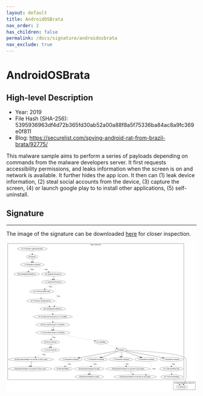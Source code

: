 ```yaml
---
layout: default
title: AndroidOSBrata
nav_order: 2
has_children: false
permalink: /docs/signature/androidosbrata
nav_exclude: true
---
```


# AndroidOSBrata

## High-level Description

* Year: 2019
* File Hash (SHA-256): 5395936963df4d72b365fd30ab52a00a88f8a5f75336ba84ac8a9fc369e0f811
* Blog: https://securelist.com/spying-android-rat-from-brazil-brata/92775/

This malware sample aims to perform a series of payloads depending on commands from the malware developers server. It first requests accessibility permissions, and leaks information when the screen is on and network is available. It further hides the app icon. It then can (1) leak device information, (2) steal social accounts from the device, (3) capture the screen, (4) or launch google play to to install other applications, (5) self-uninstall.

## Signature
---

The image of the signature can be downloaded [here](../../img/signatures/AndroidOSBrata.png) for closer inspection.

![](../../img/signatures/AndroidOSBrata.png)
